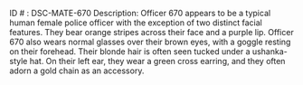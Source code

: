 ID # : DSC-MATE-670
Description: Officer 670 appears to be a typical human female police officer with the exception of two distinct facial features. They bear orange stripes across their face and a purple lip. Officer 670 also wears normal glasses over their brown eyes, with a goggle resting on their forehead. Their blonde hair is often seen tucked under a ushanka-style hat. On their left ear, they wear a green cross earring, and they often adorn a gold chain as an accessory.
